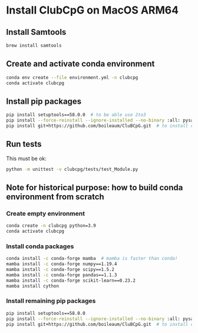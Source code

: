# Install ClubCpG on MacOS ARM64

## Install Samtools

```bash
brew install samtools
```

## Create and activate conda environment

```bash
conda env create --file environment.yml -n clubcpg
conda activate clubcpg
```

## Install pip packages

```bash
pip install setuptools==58.0.0  # to be able use 2to3
pip install --force-reinstall --ignore-installed --no-binary :all: pysam==0.15.4  # to install pysam with arm64 architecture
pip install git+https://github.com/boileaum/CluBCpG.git  # to install clubcpg
```

## Run tests

This must be ok:

```bash
python -m unittest -v clubcpg/tests/test_Module.py
```

## Note for historical purpose: how to build conda environment from scratch

### Create empty environment

```bash
conda create -n clubcpg python=3.9
conda activate clubcpg
```

### Install conda packages

```bash
conda install -c conda-forge mamba  # mamba is faster than conda!
mamba install -c conda-forge numpy==1.19.4
mamba install -c conda-forge scipy==1.5.2
mamba install -c conda-forge pandas==1.1.3
mamba install -c conda-forge scikit-learn==0.23.2
mamba install cython
```

### Install remaining pip packages

```bash
pip install setuptools==58.0.0
pip install --force-reinstall --ignore-installed --no-binary :all: pysam==0.15.4
pip install git+https://github.com/boileaum/CluBCpG.git  # to install clubcpg
```
